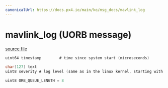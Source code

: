 ```yaml
---
canonicalUrl: https://docs.px4.io/main/ko/msg_docs/mavlink_log
---
```


# mavlink_log (UORB message)



[source file](https://github.com/PX4/PX4-Autopilot/blob/release/1.13/msg/mavlink_log.msg)

```c
uint64 timestamp        # time since system start (microseconds)

char[127] text
uint8 severity # log level (same as in the linux kernel, starting with 0)

uint8 ORB_QUEUE_LENGTH = 8

```
